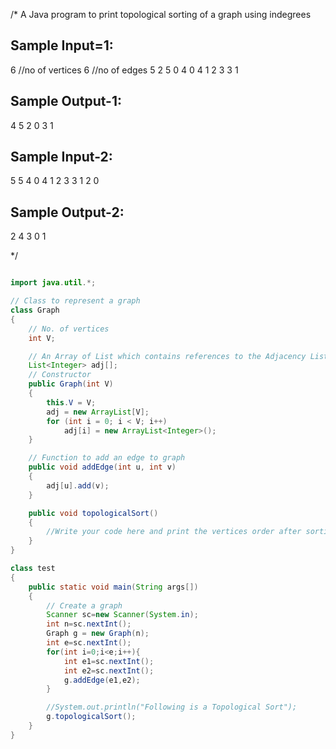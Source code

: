 /* A Java program to print topological sorting of a graph using indegrees

Sample Input=1:
---------------
6 //no of vertices
6 //no of edges
5 2
5 0
4 0
4 1
2 3
3 1

Sample Output-1:
----------------
4 5 2 0 3 1

Sample Input-2:
---------------
5
5
4 0
4 1
2 3
3 1
2 0

Sample Output-2:
----------------
2 4 3 0 1

*/

```java

import java.util.*;

// Class to represent a graph
class Graph 
{
	// No. of vertices
	int V;

	// An Array of List which contains references to the Adjacency List of each vertex
	List<Integer> adj[];
	// Constructor
	public Graph(int V)
	{
		this.V = V;
		adj = new ArrayList[V];
		for (int i = 0; i < V; i++)
			adj[i] = new ArrayList<Integer>();
	}

	// Function to add an edge to graph
	public void addEdge(int u, int v)
	{
		adj[u].add(v);
	}

	public void topologicalSort()
	{
		//Write your code here and print the vertices order after sorting
	}
}

class test 
{
	public static void main(String args[])
	{
		// Create a graph 
		Scanner sc=new Scanner(System.in);
		int n=sc.nextInt();
		Graph g = new Graph(n);
        int e=sc.nextInt();
		for(int i=0;i<e;i++){
			int e1=sc.nextInt();
			int e2=sc.nextInt();
			g.addEdge(e1,e2);
		}

		//System.out.println("Following is a Topological Sort");
		g.topologicalSort();
	}
}
```